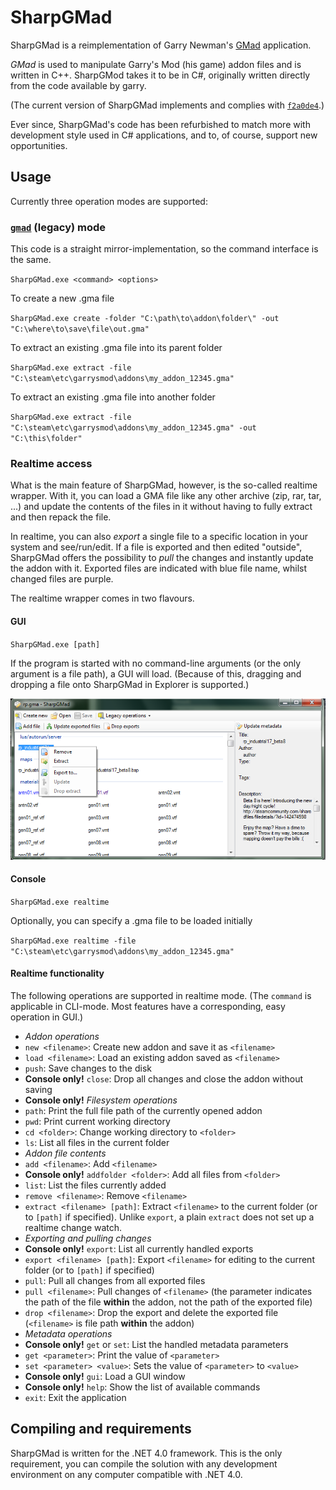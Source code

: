 SharpGMad
=========

SharpGMad is a reimplementation of Garry Newman's 
[GMad](http://github.com/garrynewman/gmad) application.

_GMad_ is used to manipulate Garry's Mod (his game) addon files and is
written in C++. SharpGMod takes it to be in C#, originally written directly
from the code available by garry.

(The current version of SharpGMad implements and complies with
[`f2a0de4`](http://github.com/garrynewman/gmad/tree/f2a0de42f5d124221ea080f18f338cf8fc23c15f).)

Ever since, SharpGMad's code has been refurbished to match more with
development style used in C# applications, and to, of course, support new
opportunities.

Usage
-----

Currently three operation modes are supported:

### [`gmad`](http://github.com/garrynewman/gmad) (legacy) mode

This code is a straight mirror-implementation, so the command interface is the
same.

`SharpGMad.exe <command> <options>`

To create a new .gma file

`SharpGMad.exe create -folder "C:\path\to\addon\folder\" -out
"C:\where\to\save\file\out.gma"`

To extract an existing .gma file into its parent folder

`SharpGMad.exe extract -file
"C:\steam\etc\garrysmod\addons\my_addon_12345.gma"`

To extract an existing .gma file into another folder

`SharpGMad.exe extract -file "C:\steam\etc\garrysmod\addons\my_addon_12345.gma"
-out "C:\this\folder"`

### Realtime access

What is the main feature of SharpGMad, however, is the so-called realtime
wrapper. With it, you can load a GMA file like any other archive (zip,
rar, tar, ...) and update the contents of the files in it without having
to fully extract and then repack the file.

In realtime, you can also _export_ a single file to a specific location in
your system and see/run/edit. If a file is exported and then edited
"outside", SharpGMad offers the possibility to _pull_ the changes and
instantly update the addon with it. Exported files are indicated with
blue file name, whilst changed files are purple. 

The realtime wrapper comes in two flavours.

#### GUI

`SharpGMad.exe [path]`

If the program is started with no command-line arguments (or the only
argument is a file path), a GUI will load. (Because of this, dragging and
dropping a file onto SharpGMad in Explorer is supported.)

![Screenshot of GUI mode](Screenshot.png)

#### Console

`SharpGMad.exe realtime`

Optionally, you can specify a .gma file to be loaded initially

`SharpGMad.exe realtime -file "C:\steam\etc\garrysmod\addons\my_addon_12345.gma"`

#### Realtime functionality

The following operations are supported in realtime mode.
(The `command` is applicable in CLI-mode. Most features have a corresponding, 
easy operation in GUI.)

* _Addon operations_
 * `new <filename>`: Create new addon and save it as `<filename>`
 * `load <filename>`: Load an existing addon saved as `<filename>`
 * `push`: Save changes to the disk
 * **Console only!** `close`: Drop all changes and close the addon without
saving
* **Console only!** _Filesystem operations_
 * `path`: Print the full file path of the currently opened addon
 * `pwd`: Print current working directory
 * `cd <folder>`: Change working directory to `<folder>`
 * `ls`: List all files in the current folder
* _Addon file contents_
 * `add <filename>`: Add `<filename>`
 * **Console only!** `addfolder <folder>`: Add all files from `<folder>`
 * `list`: List the files currently added
 * `remove <filename>`: Remove `<filename>`
 * `extract <filename> [path]`: Extract `<filename>` to the current folder
(or to `[path]` if specified). Unlike `export`, a plain `extract` does not
set up a realtime change watch.
* _Exporting and pulling changes_
 * **Console only!** `export`: List all currently handled exports
 * `export <filename> [path]`: Export `<filename>` for editing to the
current folder (or to `[path]` if specified)
 * `pull`: Pull all changes from all exported files
 * `pull <filename>`: Pull changes of `<filename>` (the parameter
indicates the path of the file **within** the addon, not the path of the
exported file)
 * `drop <filename>`: Drop the export and delete the exported file
(`<filename>` is file path **within** the addon)
* _Metadata operations_
 * **Console only!** `get` or `set`: List the handled metadata parameters
 * `get <parameter>`: Print the value of `<parameter>`
 * `set <parameter> <value>`: Sets the value of `<parameter>` to `<value>`
* **Console only!** `gui`: Load a GUI window
* **Console only!** `help`: Show the list of available commands
* `exit`: Exit the application

Compiling and requirements
--------------------------

SharpGMad is written for the .NET 4.0 framework. This is the only
requirement, you can compile the solution with any development environment
on any computer compatible with .NET 4.0.
